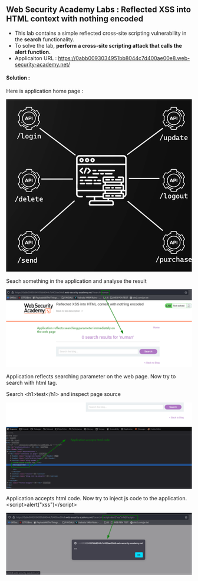 ## Web Security Academy Labs : Reflected XSS into HTML context with nothing encoded

- This lab contains a simple reflected cross-site scripting vulnerability in the **search** functionality.
- To solve the lab, **perform a cross-site scripting attack that calls the alert function.**
- Applicaiton URL : https://0abb0093034951bb8044c7d400ae00e8.web-security-academy.net/

#### Solution :

Here is application home page :

![Image](/img/apiintro.png)

Seach something in the application and analyse the result

![Image](/img/reflects1.png)

Application reflects searching parameter on the web page. Now try to search with html tag.

Search \<h1>test\</h1> and inspect page source

![Image](/img/html.png)

Application accepts html code. Now try to inject js code to the application. \<script>alert("xss")\</script>

![Image](/img/popup.png)
